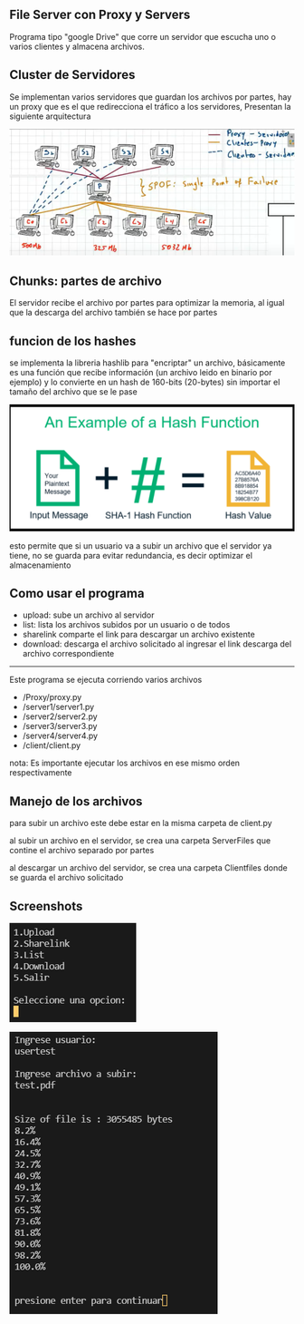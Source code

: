 ## File Server con Proxy y Servers

Programa tipo "google Drive" que corre un servidor que escucha uno o varios clientes y almacena archivos.

## Cluster de Servidores

Se implementan varios servidores que guardan los archivos por partes, hay un proxy que es el que redirecciona el tráfico a los servidores, Presentan la siguiente arquitectura

![](../Screenshots/11arquitecture.png)

## Chunks: partes de archivo

El servidor recibe el archivo por partes para optimizar la memoria, al igual que la descarga del archivo también se hace por partes

## funcion de los hashes

se implementa la libreria hashlib para "encriptar" un archivo, básicamente es una función que recibe información (un archivo leido en binario por ejemplo) y lo convierte en un hash de 160-bits (20-bytes) sin importar el tamaño del archivo que se le pase

![](../Screenshots/sha1.png)

esto permite que si un usuario va a subir un archivo que el servidor ya tiene, no se guarda para evitar redundancia, es decir optimizar el almacenamiento

## Como usar el programa
  
- upload: sube un archivo al servidor
- list: lista los archivos subidos por un usuario o de todos
- sharelink comparte el link para descargar un archivo existente
- download: descarga el archivo solicitado al ingresar el link descarga del archivo correspondiente

---

Este programa se ejecuta corriendo varios archivos

- /Proxy/proxy.py
- /server1/server1.py
- /server2/server2.py
- /server3/server3.py
- /server4/server4.py
- /client/client.py

nota: Es importante ejecutar los archivos en ese mismo orden respectivamente

## Manejo de los archivos

para subir un archivo este debe estar en la misma carpeta de client.py

al subir un archivo en el servidor, se crea una carpeta ServerFiles que contine el archivo separado por partes

al descargar un archivo del servidor, se crea una carpeta Clientfiles donde se guarda el archivo solicitado

## Screenshots

![](../Screenshots/10_MenuCliente.png)

![](../Screenshots/10_MenuCliente2.png)


